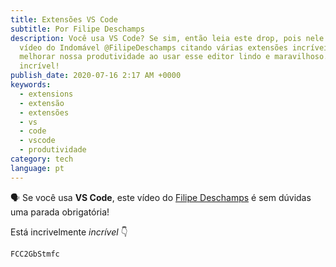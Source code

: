 ```yaml
---
title: Extensões VS Code
subtitle: Por Filipe Deschamps
description: Você usa VS Code? Se sim, então leia este drop, pois nele tem um
  vídeo do Indomável @FilipeDeschamps citando várias extensões incríveis para
  melhorar nossa produtividade ao usar esse editor lindo e maravilhoso. Está
  incrível!
publish_date: 2020-07-16 2:17 AM +0000
keywords:
  - extensions
  - extensão
  - extensões
  - vs
  - code
  - vscode
  - produtividade
category: tech
language: pt
---
```


🗣 Se você usa **VS Code**, este vídeo do [Filipe Deschamps](https://www.youtube.com/channel/UCU5JicSrEM5A63jkJ2QvGYw) é sem dúvidas uma parada obrigatória!

Está incrivelmente _incrível_ 👇

```youtube
FCC2GbStmfc
```
